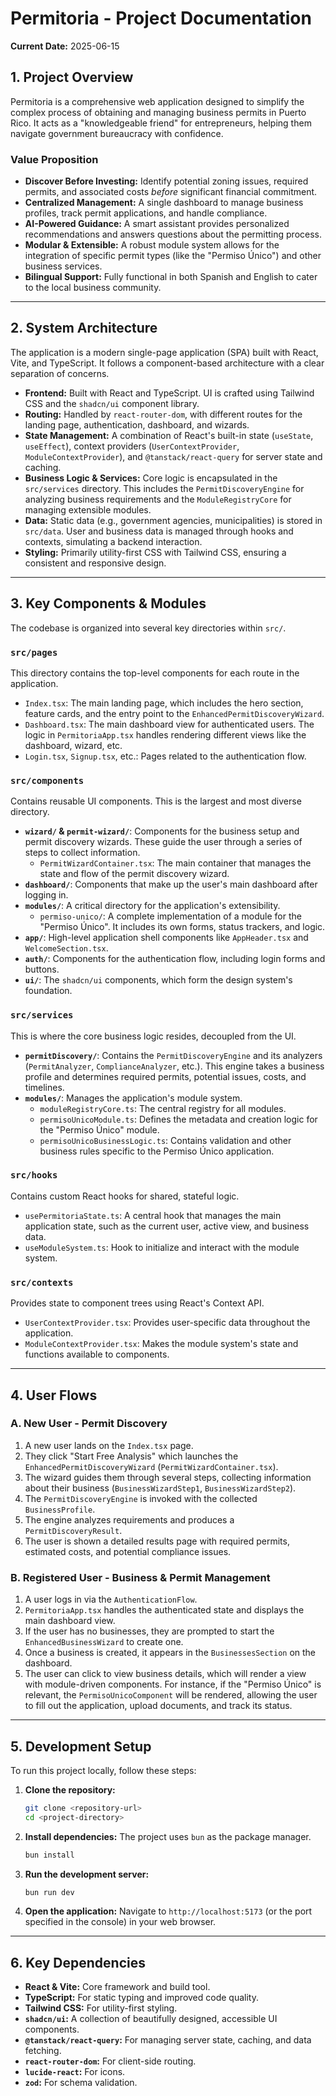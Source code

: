 
# Permitoria - Project Documentation

**Current Date:** 2025-06-15

## 1. Project Overview

Permitoria is a comprehensive web application designed to simplify the complex process of obtaining and managing business permits in Puerto Rico. It acts as a "knowledgeable friend" for entrepreneurs, helping them navigate government bureaucracy with confidence.

### Value Proposition
- **Discover Before Investing:** Identify potential zoning issues, required permits, and associated costs *before* significant financial commitment.
- **Centralized Management:** A single dashboard to manage business profiles, track permit applications, and handle compliance.
- **AI-Powered Guidance:** A smart assistant provides personalized recommendations and answers questions about the permitting process.
- **Modular & Extensible:** A robust module system allows for the integration of specific permit types (like the "Permiso Único") and other business services.
- **Bilingual Support:** Fully functional in both Spanish and English to cater to the local business community.

---

## 2. System Architecture

The application is a modern single-page application (SPA) built with React, Vite, and TypeScript. It follows a component-based architecture with a clear separation of concerns.

- **Frontend:** Built with React and TypeScript. UI is crafted using Tailwind CSS and the `shadcn/ui` component library.
- **Routing:** Handled by `react-router-dom`, with different routes for the landing page, authentication, dashboard, and wizards.
- **State Management:** A combination of React's built-in state (`useState`, `useEffect`), context providers (`UserContextProvider`, `ModuleContextProvider`), and `@tanstack/react-query` for server state and caching.
- **Business Logic & Services:** Core logic is encapsulated in the `src/services` directory. This includes the `PermitDiscoveryEngine` for analyzing business requirements and the `ModuleRegistryCore` for managing extensible modules.
- **Data:** Static data (e.g., government agencies, municipalities) is stored in `src/data`. User and business data is managed through hooks and contexts, simulating a backend interaction.
- **Styling:** Primarily utility-first CSS with Tailwind CSS, ensuring a consistent and responsive design.

---

## 3. Key Components & Modules

The codebase is organized into several key directories within `src/`.

### `src/pages`
This directory contains the top-level components for each route in the application.
- `Index.tsx`: The main landing page, which includes the hero section, feature cards, and the entry point to the `EnhancedPermitDiscoveryWizard`.
- `Dashboard.tsx`: The main dashboard view for authenticated users. The logic in `PermitoriaApp.tsx` handles rendering different views like the dashboard, wizard, etc.
- `Login.tsx`, `Signup.tsx`, etc.: Pages related to the authentication flow.

### `src/components`
Contains reusable UI components. This is the largest and most diverse directory.
- **`wizard/` & `permit-wizard/`**: Components for the business setup and permit discovery wizards. These guide the user through a series of steps to collect information.
    - `PermitWizardContainer.tsx`: The main container that manages the state and flow of the permit discovery wizard.
- **`dashboard/`**: Components that make up the user's main dashboard after logging in.
- **`modules/`**: A critical directory for the application's extensibility.
    - `permiso-unico/`: A complete implementation of a module for the "Permiso Único". It includes its own forms, status trackers, and logic.
- **`app/`**: High-level application shell components like `AppHeader.tsx` and `WelcomeSection.tsx`.
- **`auth/`**: Components for the authentication flow, including login forms and buttons.
- **`ui/`**: The `shadcn/ui` components, which form the design system's foundation.

### `src/services`
This is where the core business logic resides, decoupled from the UI.
- **`permitDiscovery/`**: Contains the `PermitDiscoveryEngine` and its analyzers (`PermitAnalyzer`, `ComplianceAnalyzer`, etc.). This engine takes a business profile and determines required permits, potential issues, costs, and timelines.
- **`modules/`**: Manages the application's module system.
    - `moduleRegistryCore.ts`: The central registry for all modules.
    - `permisoUnicoModule.ts`: Defines the metadata and creation logic for the "Permiso Único" module.
    - `permisoUnicoBusinessLogic.ts`: Contains validation and other business rules specific to the Permiso Único application.

### `src/hooks`
Contains custom React hooks for shared, stateful logic.
- `usePermitoriaState.ts`: A central hook that manages the main application state, such as the current user, active view, and business data.
- `useModuleSystem.ts`: Hook to initialize and interact with the module system.

### `src/contexts`
Provides state to component trees using React's Context API.
- `UserContextProvider.tsx`: Provides user-specific data throughout the application.
- `ModuleContextProvider.tsx`: Makes the module system's state and functions available to components.

---

## 4. User Flows

### A. New User - Permit Discovery
1.  A new user lands on the `Index.tsx` page.
2.  They click "Start Free Analysis" which launches the `EnhancedPermitDiscoveryWizard` (`PermitWizardContainer.tsx`).
3.  The wizard guides them through several steps, collecting information about their business (`BusinessWizardStep1`, `BusinessWizardStep2`).
4.  The `PermitDiscoveryEngine` is invoked with the collected `BusinessProfile`.
5.  The engine analyzes requirements and produces a `PermitDiscoveryResult`.
6.  The user is shown a detailed results page with required permits, estimated costs, and potential compliance issues.

### B. Registered User - Business & Permit Management
1.  A user logs in via the `AuthenticationFlow`.
2.  `PermitoriaApp.tsx` handles the authenticated state and displays the main dashboard view.
3.  If the user has no businesses, they are prompted to start the `EnhancedBusinessWizard` to create one.
4.  Once a business is created, it appears in the `BusinessesSection` on the dashboard.
5.  The user can click to view business details, which will render a view with module-driven components. For instance, if the "Permiso Único" is relevant, the `PermisoUnicoComponent` will be rendered, allowing the user to fill out the application, upload documents, and track its status.

---

## 5. Development Setup

To run this project locally, follow these steps:

1.  **Clone the repository:**
    ```bash
    git clone <repository-url>
    cd <project-directory>
    ```

2.  **Install dependencies:**
    The project uses `bun` as the package manager.
    ```bash
    bun install
    ```

3.  **Run the development server:**
    ```bash
    bun run dev
    ```

4.  **Open the application:**
    Navigate to `http://localhost:5173` (or the port specified in the console) in your web browser.

---

## 6. Key Dependencies

- **React & Vite:** Core framework and build tool.
- **TypeScript:** For static typing and improved code quality.
- **Tailwind CSS:** For utility-first styling.
- **`shadcn/ui`:** A collection of beautifully designed, accessible UI components.
- **`@tanstack/react-query`:** For managing server state, caching, and data fetching.
- **`react-router-dom`:** For client-side routing.
- **`lucide-react`:** For icons.
- **`zod`:** For schema validation.

